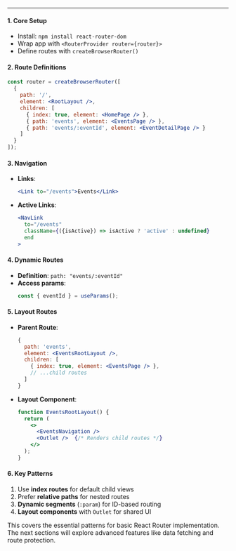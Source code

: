 
---

#### **1. Core Setup**
- Install: `npm install react-router-dom`
- Wrap app with `<RouterProvider router={router}>`
- Define routes with `createBrowserRouter()`

#### **2. Route Definitions**
```jsx
const router = createBrowserRouter([
  {
    path: '/',
    element: <RootLayout />,
    children: [
      { index: true, element: <HomePage /> },
      { path: 'events', element: <EventsPage /> },
      { path: 'events/:eventId', element: <EventDetailPage /> }
    ]
  }
]);
```

#### **3. Navigation**
- **Links**: 
  ```jsx
  <Link to="/events">Events</Link>
  ```
- **Active Links**:
  ```jsx
  <NavLink 
    to="/events"
    className={({isActive}) => isActive ? 'active' : undefined}
    end
  >
  ```

#### **4. Dynamic Routes**
- **Definition**: `path: "events/:eventId"`
- **Access params**:
  ```jsx
  const { eventId } = useParams();
  ```

#### **5. Layout Routes**
- **Parent Route**:
  ```jsx
  {
    path: 'events',
    element: <EventsRootLayout />,
    children: [
      { index: true, element: <EventsPage /> },
      // ...child routes
    ]
  }
  ```
- **Layout Component**:
  ```jsx
  function EventsRootLayout() {
    return (
      <>
        <EventsNavigation />
        <Outlet />  {/* Renders child routes */}
      </>
    );
  }
  ```

#### **6. Key Patterns**
1. Use **index routes** for default child views
2. Prefer **relative paths** for nested routes
3. **Dynamic segments** (`:param`) for ID-based routing
4. **Layout components** with `Outlet` for shared UI

This covers the essential patterns for basic React Router implementation. The next sections will explore advanced features like data fetching and route protection.